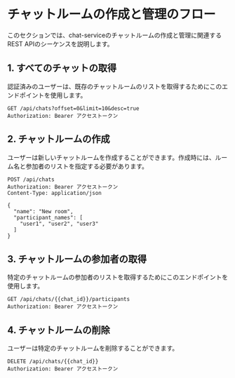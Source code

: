 # チャットルームの作成と管理のフロー

このセクションでは、chat-serviceのチャットルームの作成と管理に関連するREST APIのシーケンスを説明します。

## 1. すべてのチャットの取得

認証済みのユーザーは、既存のチャットルームのリストを取得するためにこのエンドポイントを使用します。

```http
GET /api/chats?offset=0&limit=10&desc=true
Authorization: Bearer アクセストークン
```

## 2. チャットルームの作成

ユーザーは新しいチャットルームを作成することができます。作成時には、ルーム名と参加者のリストを指定する必要があります。

```http
POST /api/chats
Authorization: Bearer アクセストークン
Content-Type: application/json

{
  "name": "New room",
  "participant_names": [
    "user1", "user2", "user3"
  ]
}
```

## 3. チャットルームの参加者の取得

特定のチャットルームの参加者のリストを取得するためにこのエンドポイントを使用します。

```http
GET /api/chats/{{chat_id}}/participants
Authorization: Bearer アクセストークン
```

## 4. チャットルームの削除

ユーザーは特定のチャットルームを削除することができます。

```http
DELETE /api/chats/{{chat_id}}
Authorization: Bearer アクセストークン
```
